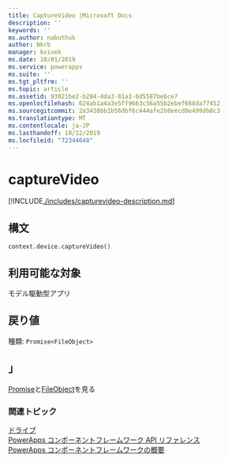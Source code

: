 ```yaml
---
title: CaptureVideo |Microsoft Docs
description: ''
keywords: ''
ms.author: nabuthuk
author: Nkrb
manager: kvivek
ms.date: 10/01/2019
ms.service: powerapps
ms.suite: ''
ms.tgt_pltfrm: ''
ms.topic: article
ms.assetid: 93021be2-b284-4da3-81a1-6d5587be6ce7
ms.openlocfilehash: 624ab1a4a3e5ff9663c56a55b2ebef688da77452
ms.sourcegitcommit: 2a3430bb1b56dbf6c444afe2b8eecd0e499db0c3
ms.translationtype: MT
ms.contentlocale: ja-JP
ms.lasthandoff: 10/12/2019
ms.locfileid: "72344648"
---
```

# <a name="capturevideo"></a>captureVideo

[!INCLUDE[./includes/capturevideo-description.md](./includes/capturevideo-description.md)]

## <a name="syntax"></a>構文

`context.device.captureVideo()`

## <a name="available-for"></a>利用可能な対象 

モデル駆動型アプリ

## <a name="return-value"></a>戻り値

種類: `Promise<FileObject>`

## <a name="remarks"></a>」

[Promise](https://developer.mozilla.org/docs/Web/JavaScript/reference/Global_Objects/Promise)と[FileObject](../fileobject.md)を見る


### <a name="related-topics"></a>関連トピック

[ドライブ](../device.md)<br/>
[PowerApps コンポーネントフレームワーク API リファレンス](../../reference/index.md)<br/>
[PowerApps コンポーネントフレームワークの概要](../../overview.md)